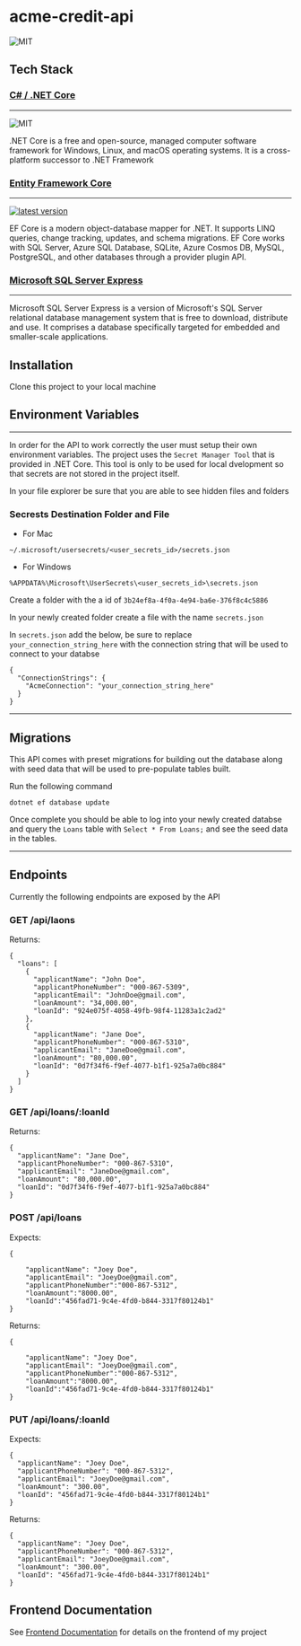 # acme-credit-api
![MIT](https://img.shields.io/packagist/l/doctrine/orm.svg)

## Tech Stack

### [C# / .NET Core](https://github.com/dotnet/core)
-----------------------------------------------------
![MIT](https://img.shields.io/packagist/l/doctrine/orm.svg)

.NET Core is a free and open-source, managed computer software framework for Windows, Linux, and macOS operating systems. It is a cross-platform successor to .NET Framework



### [Entity Framework Core](https://github.com/dotnet/efcore)
-------------------------------------------------------------
[![latest version](https://img.shields.io/nuget/v/Microsoft.EntityFrameworkCore)](https://www.nuget.org/packages/Microsoft.EntityFrameworkCore)

EF Core is a modern object-database mapper for .NET. It supports LINQ queries, change tracking, updates, and schema migrations. EF Core works with SQL Server, Azure SQL Database, SQLite, Azure Cosmos DB, MySQL, PostgreSQL, and other databases through a provider plugin API.

### [Microsoft SQL Server Express](https://www.microsoft.com/en-us/sql-server/sql-server-downloads)
----------------------------------------------------------------------------------------------------

Microsoft SQL Server Express is a version of Microsoft's SQL Server relational database management system that is free to download, distribute and use. It comprises a database specifically targeted for embedded and smaller-scale applications.

## Installation
Clone this project to your local machine

## Environment Variables
------------------------
In order for the API to work correctly the user must setup their own environment variables. The project uses the `Secret Manager Tool` that is provided in .NET Core. This tool is only to be used for local dvelopment so that secrets are not stored in the project itself.

In your file explorer be sure that you are able to see hidden files and folders
### Secrests Destination Folder and File
- For Mac
```
~/.microsoft/usersecrets/<user_secrets_id>/secrets.json
```
- For Windows
```
%APPDATA%\Microsoft\UserSecrets\<user_secrets_id>\secrets.json
```

Create a folder with the a id of `3b24ef8a-4f0a-4e94-ba6e-376f8c4c5886`

In your newly created folder create a file with the name `secrets.json`

In `secrets.json` add the below, be sure to replace `your_connection_string_here` with
the connection string that will be used to connect to your databse

```
{
  "ConnectionStrings": {
    "AcmeConnection": "your_connection_string_here"
  }
}
```
---------------------------------------------------------------------------------------

## Migrations
This API comes with preset migrations for building out the database along with seed data that will be used to pre-populate tables built.

Run the following command
```
dotnet ef database update
```
Once complete you should be able to log into your newly created databse and query the 
`Loans` table with `Select * From Loans;` and see the seed data in the tables.

---------------------------------------------------------------------------------------

## Endpoints
Currently the following endpoints are exposed by the API

### GET /api/laons
Returns:
```
{
  "loans": [
    {
      "applicantName": "John Doe",
      "applicantPhoneNumber": "000-867-5309",
      "applicantEmail": "JohnDoe@gmail.com",
      "loanAmount": "34,000.00",
      "loanId": "924e075f-4058-49fb-98f4-11283a1c2ad2"
    },
    {
      "applicantName": "Jane Doe",
      "applicantPhoneNumber": "000-867-5310",
      "applicantEmail": "JaneDoe@gmail.com",
      "loanAmount": "80,000.00",
      "loanId": "0d7f34f6-f9ef-4077-b1f1-925a7a0bc884"
    }
  ]
}
```

### GET /api/loans/:loanId
Returns:
```
{
  "applicantName": "Jane Doe",
  "applicantPhoneNumber": "000-867-5310",
  "applicantEmail": "JaneDoe@gmail.com",
  "loanAmount": "80,000.00",
  "loanId": "0d7f34f6-f9ef-4077-b1f1-925a7a0bc884"
}
```

### POST /api/loans
Expects:
```
{ 
	
	"applicantName": "Joey Doe",
	"applicantEmail": "JoeyDoe@gmail.com",
	"applicantPhoneNumber":"000-867-5312",
	"loanAmount":"8000.00",
	"loanId":"456fad71-9c4e-4fd0-b844-3317f80124b1"
}
```

Returns:
```
{ 
	
	"applicantName": "Joey Doe",
	"applicantEmail": "JoeyDoe@gmail.com",
	"applicantPhoneNumber":"000-867-5312",
	"loanAmount":"8000.00",
	"loanId":"456fad71-9c4e-4fd0-b844-3317f80124b1"
}
```

### PUT /api/loans/:loanId
Expects:
```
{
  "applicantName": "Joey Doe",
  "applicantPhoneNumber": "000-867-5312",
  "applicantEmail": "JoeyDoe@gmail.com",
  "loanAmount": "300.00",
  "loanId": "456fad71-9c4e-4fd0-b844-3317f80124b1"
}
```
Returns:
```
{
  "applicantName": "Joey Doe",
  "applicantPhoneNumber": "000-867-5312",
  "applicantEmail": "JoeyDoe@gmail.com",
  "loanAmount": "300.00",
  "loanId": "456fad71-9c4e-4fd0-b844-3317f80124b1"
}
```

## Frontend Documentation
See [Frontend Documentation](https://github.com/AceMouty/acme-credit) for details on the frontend of my project